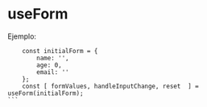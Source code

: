 # useForm

Ejemplo:

````
	const initialForm = {
		name: '',
		age: 0,
		email: ''
	};
	const [ formValues, handleInputChange, reset  ] = useForm(initialForm);
```